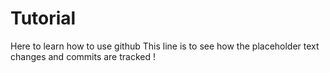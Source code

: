 # Tutorial

Here to learn how to use github
This line is to see how the placeholder text changes and commits are tracked !

